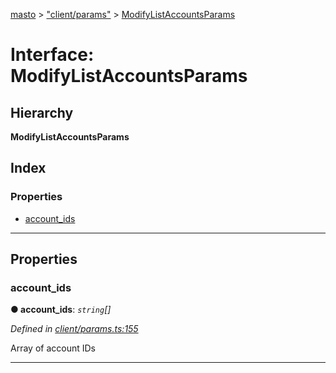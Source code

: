 [masto](../README.md) > ["client/params"](../modules/_client_params_.md) > [ModifyListAccountsParams](../interfaces/_client_params_.modifylistaccountsparams.md)

# Interface: ModifyListAccountsParams

## Hierarchy

**ModifyListAccountsParams**

## Index

### Properties

* [account_ids](_client_params_.modifylistaccountsparams.md#account_ids)

---

## Properties

<a id="account_ids"></a>

###  account_ids

**● account_ids**: *`string`[]*

*Defined in [client/params.ts:155](https://github.com/neet/masto.js/blob/c1501e9/src/client/params.ts#L155)*

Array of account IDs

___

